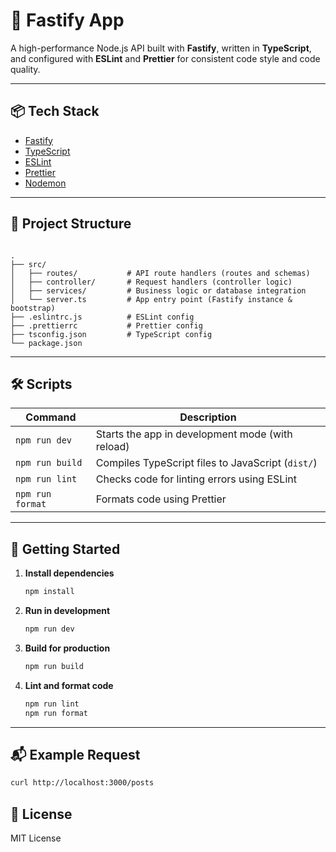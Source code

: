 # 🚀 Fastify App

A high-performance Node.js API built with **Fastify**, written in **TypeScript**, and configured with **ESLint** and **Prettier** for consistent code style and code quality.

---

## 📦 Tech Stack

- [Fastify](https://www.fastify.io/)
- [TypeScript](https://www.typescriptlang.org/)
- [ESLint](https://eslint.org/)
- [Prettier](https://prettier.io/)
- [Nodemon](https://nodemon.io/)

---

## 📁 Project Structure

```

.
├── src/
│   ├── routes/           # API route handlers (routes and schemas)
│   ├── controller/       # Request handlers (controller logic)
│   ├── services/         # Business logic or database integration
│   └── server.ts         # App entry point (Fastify instance & bootstrap)
├── .eslintrc.js          # ESLint config
├── .prettierrc           # Prettier config
├── tsconfig.json         # TypeScript config
└── package.json

````

---

## 🛠️ Scripts

| Command           | Description                                      |
|------------------|--------------------------------------------------|
| `npm run dev`    | Starts the app in development mode (with reload) |
| `npm run build`  | Compiles TypeScript files to JavaScript (`dist/`)|
| `npm run lint`   | Checks code for linting errors using ESLint      |
| `npm run format` | Formats code using Prettier                      |

---

## 🚀 Getting Started

1. **Install dependencies**
   ```bash
   npm install
   ```

2. **Run in development**

   ```bash
   npm run dev
   ```

3. **Build for production**

   ```bash
   npm run build
   ```

4. **Lint and format code**

   ```bash
   npm run lint
   npm run format
   ```

---

## 📬 Example Request

```bash
curl http://localhost:3000/posts
```

## 📄 License

MIT License
